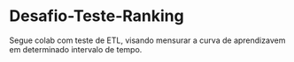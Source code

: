 # Desafio-Teste-Ranking
Segue colab com teste de ETL, visando mensurar a curva de aprendizavem em determinado intervalo de tempo.
